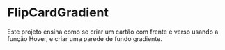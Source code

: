 # FlipCardGradient
Este projeto ensina como se criar um cartão com frente e verso usando a função Hover, e criar uma parede de fundo gradiente.
